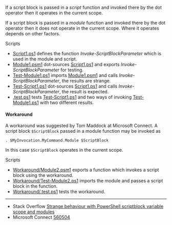 
If a script block is passed in a *script* function and invoked there by the dot
operator then it operates in the current scope.

If a script block is passed in a *module* function and invoked there by the dot
operator then it does not operate in the current scope. Where it operates
depends on other factors.

Scripts

- [Script1.ps1](Script1.ps1) defines the function *Invoke-ScriptBlockParameter* which is used in the module and script.
- [Module1.psm1](Module1.psm1) dot-sources [Script1.ps1](Script1.ps1) and exports *Invoke-ScriptBlockParameter* for testing.
- [Test-Module1.ps1](Test-Module1.ps1) imports [Module1.psm1](Module1.psm1) and calls *Invoke-ScriptBlockParameter*, the results are strange.
- [Test-Script1.ps1](Test-Script1.ps1) dot-sources [Script1.ps1](Script1.ps1) and calls *Invoke-ScriptBlockParameter*, the result is expected.
- [.test.ps1](.test.ps1) tests [Test-Script1.ps1](Test-Script1.ps1) and two ways of invoking [Test-Module1.ps1](Test-Module1.ps1) with two different results.

#### Workaround

A workaround was suggested by Tom Maddock at Microsoft Connect. A script block
`$ScriptBlock` passed in a module function may be invoked as

    . $MyInvocation.MyCommand.Module $ScriptBlock

In this case `$ScriptBlock` operates in the current scope.

Scripts

- [Workaround/Module2.psm1](Workaround/Module2.psm1) exports a function which invokes a script block using the workaround.
- [Workaround/Test-Module2.ps1](Workaround/Test-Module2.ps1) imports the module and passes a script block in the function.
- [Workaround/.test.ps1](Workaround/.test.ps1) tests the workaround.

---

- Stack Overflow [Strange behaviour with PowerShell scriptblock variable scope and modules](http://stackoverflow.com/q/2193410/323582)
- Microsoft Connect [560504](https://connect.microsoft.com/PowerShell/Feedback/Details/560504)
